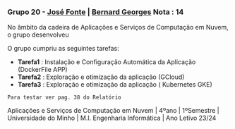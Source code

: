 ### Grupo 20 - [José Fonte](https://github.com/josefonte) | [Bernard Georges](https://github.com/MiguelRaposo) Nota : 14

No âmbito da cadeira de Aplicações e Serviços de Computação em Nuvem, o grupo desenvolveu

O grupo cumpriu as seguintes tarefas:

- **Tarefa1** : Instalação e Configuração Automática da Aplicação (DockerFile APP)
- **Tarefa2** : Exploração e otimização da aplicação (GCloud)
- **Tarefa3** : Exploração e otimização da aplicação ( Kubernetes GKE)

`Para testar ver pag. 38 do Relatório`

Aplicações e Serviços de Computação em Nuvem | 4ºano | 1ºSemestre | Universidade do Minho | M.I. Engenharia Informática | Ano Letivo 23/24

